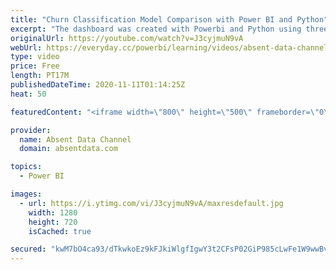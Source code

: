 ```yaml
---
title: "Churn Classification Model Comparison with Power BI and Python"
excerpt: "The dashboard was created with Powerbi and Python using three classification algorithms; Random Forest, XGBoost, and Logistic Regression.  The models were used to classify customer churn across a telecommunications company dataset of 7k customers. I wanted to visualize the performance with PowerBI instead"
originalUrl: https://youtube.com/watch?v=J3cyjmuN9vA
webUrl: https://everyday.cc/powerbi/learning/videos/absent-data-channel-churn-classification-model-comparison-with-power-bi-and-python/
type: video
price: Free
length: PT17M
publishedDateTime: 2020-11-11T01:14:25Z
heat: 50

featuredContent: "<iframe width=\"800\" height=\"500\" frameborder=\"0\" src=\"https://www.youtube.com/embed/J3cyjmuN9vA\" allow=\"accelerometer; autoplay; encrypted-media; gyroscope; picture-in-picture\" allowfullscreen></iframe>"

provider:
  name: Absent Data Channel
  domain: absentdata.com

topics:
  - Power BI

images:
  - url: https://i.ytimg.com/vi/J3cyjmuN9vA/maxresdefault.jpg
    width: 1280
    height: 720
    isCached: true

secured: "kwM7bO4ca93/dTkwkoEz9kFJkiWlgfIgwY3t2CFsP02GiP985cLwFe1W9wwBvoOMYWDZgoIiEW8pnlUJ3IYbD6a1V3NgkP6CsJ6/ltFoQoHIltUYboRRkckGBtY7/jYlAQ5Xwz2XdBND0gOBORmf9BrIqWzgzqySu+HlDk9hmlFwZVlZxlvihCTccGWv7lL2uvrotTdrzIUoW5tOgpY8kFT9bxj8BFQJC0B1+3aiSCRJEGsjjKecs6n7ciwhNLvIxqZiS1kAsmaR3wtLV6MiT8ZmzoLXNAjfi9CTpf/q1o/OBY9UYB3SPENeV8MS6Q/2suuqftpsOV3W0AdAujDqZjcbN7N50Tg7UH/r27eYRd5ZgKk2xtL+dbwyhE3sQVJdBIxIYP5MoEd1WaX+unBKd8iEknI68MwJdkivvS+SYPM=;3OWHmo8i5RispWBQakNC3g=="
---
```


